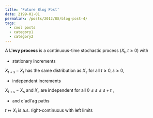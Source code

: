 ```yaml
---
title: 'Future Blog Post'
date: 2199-01-01
permalink: /posts/2012/08/blog-post-4/
tags:
  - cool posts
  - category1
  - category2
---
```


A **L\'evy process** is a ocntinuous-time stochastic process $(X_t,t\ge 0)$
with

* stationary increments

$X_{t+s}-X_t$ has the same distribution as $X_s$ for all $t\ge 0, s\ge 0$,

* independent increments

$X_{t+s}-X_s$ and $X_s$ are independent for all $0\le s \le s+t$ ,

* and c\`adl\`ag paths

$t\mapsto X_t$ is a.s. right-continuous with left limits


